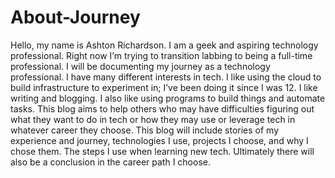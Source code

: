 # About-Journey
  Hello, my name is Ashton Richardson.  I am a geek and aspiring technology professional.  Right now I’m trying to transition labbing to being a full-time professional.  I will be documenting my journey as a technology professional. I have many different interests in tech.  I like using the cloud to build infrastructure to experiment in; I’ve been doing it since I was 12.  I like writing and blogging.  I also like using programs to build things and automate tasks.  This blog aims to help others who may have difficulties figuring out what they want to do in tech or how they may use or leverage tech in whatever career they choose.  This blog will include stories of my experience and journey, technologies I use, projects I choose, and why I chose them.  The steps I use when learning new tech.  Ultimately there will also be a conclusion in the career path I choose.  
